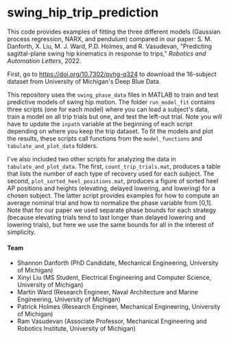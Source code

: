 # swing\_hip\_trip\_prediction

This code provides examples of fitting the three different models (Gaussian process regression, NARX, and pendulum) compared in our paper: S. M. Danforth, X. Liu, M. J. Ward, P.D. Holmes, and R. Vasudevan, "Predicting sagittal-plane swing hip kinematics in response to trips," *Robotics and Automation Letters*, 2022.

First, go to <https://doi.org/10.7302/pvhg-q324> to download the 16-subject dataset from University of Michigan's Deep Blue Data.

This repository uses the `swing_phase_data` files in MATLAB to train and test predictive models of swing hip motion. The folder `run_model_fit` contains three scripts (one for each model) where you can load a subject's data, train a model on all trip trials but one, and test the left-out trial. Note you will have to update the `inpath` variable at the beginning of each script depending on where you keep the trip dataset. To fit the models and plot the results, these scripts call functions from the `model_functions` and `tabulate_and_plot_data` folders.

I've also included two other scripts for analyzing the data in `tabulate_and_plot_data`. The first, `count_trip_trials.mat`, produces a table that lists the number of each type of recovery used for each subject. The second, `plot_sorted_heel_positions.mat`, produces a figure of sorted heel AP positions and heights (elevating, delayed lowering, and lowering) for a chosen subject. The latter script provides examples for how to compute an average nominal trial and how to normalize the phase variable from [0,1]. Note that for our paper we used separate phase bounds for each strategy (because elevating trials tend to last longer than delayed lowering and lowering trials), but here we use the same bounds for all in the interest of simplicity.

#### Team

* Shannon Danforth (PhD Candidate, Mechanical Engineering, University of Michigan)
* Xinyi Liu (MS Student, Electrical Engineering and Computer Science, University of Michigan)
* Martin Ward (Research Engineer, Naval Architecture and Marine Engineering, University of Michigan)
* Patrick Holmes (Research Engineer, Mechanical Engineering, University of Michigan)
* Ram Vasudevan (Associate Professor, Mechanical Engineering and Robotics Institute, University of Michigan)
